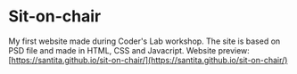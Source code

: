 # Sit-on-chair
My first website made during Coder's Lab workshop.
The site is based on PSD file and made in HTML, CSS and Javacript.
Website preview:
[https://santita.github.io/sit-on-chair/](https://santita.github.io/sit-on-chair/)
